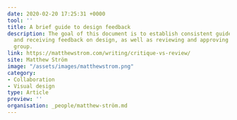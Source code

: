 ```yaml
---
date: 2020-02-20 17:25:31 +0000
tool: ''
title: A brief guide to design feedback
description: The goal of this document is to establish consistent guidelines for giving
  and receiving feedback on design, as well as reviewing and approving design as a
  group.
link: https://matthewstrom.com/writing/critique-vs-review/
site: Matthew Ström
image: "/assets/images/matthewstrom.png"
category:
- Collaboration
- Visual design
type: Article
preview: ''
organisation: _people/matthew-ström.md
---
```

